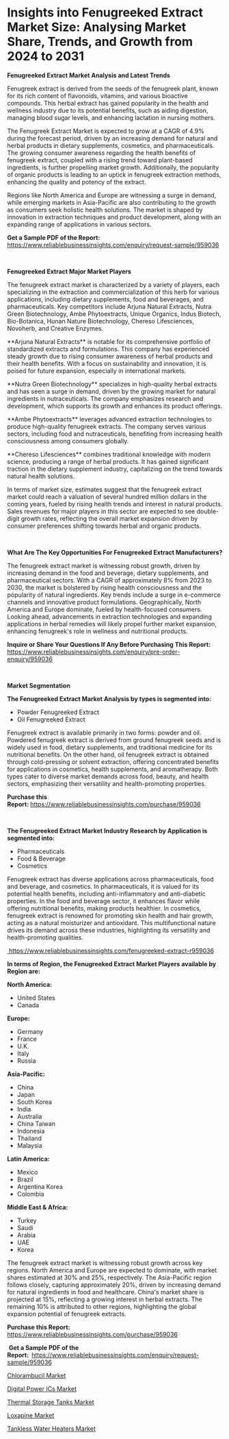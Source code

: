 <p><h1>Insights into Fenugreeked Extract Market Size: Analysing Market Share, Trends, and Growth from 2024 to 2031</h1></p><p><strong>Fenugreeked Extract Market Analysis and Latest Trends</strong></p>
<p><p>Fenugreek extract is derived from the seeds of the fenugreek plant, known for its rich content of flavonoids, vitamins, and various bioactive compounds. This herbal extract has gained popularity in the health and wellness industry due to its potential benefits, such as aiding digestion, managing blood sugar levels, and enhancing lactation in nursing mothers. </p><p>The Fenugreek Extract Market is expected to grow at a CAGR of 4.9% during the forecast period, driven by an increasing demand for natural and herbal products in dietary supplements, cosmetics, and pharmaceuticals. The growing consumer awareness regarding the health benefits of fenugreek extract, coupled with a rising trend toward plant-based ingredients, is further propelling market growth. Additionally, the popularity of organic products is leading to an uptick in fenugreek extraction methods, enhancing the quality and potency of the extract.</p><p>Regions like North America and Europe are witnessing a surge in demand, while emerging markets in Asia-Pacific are also contributing to the growth as consumers seek holistic health solutions. The market is shaped by innovation in extraction techniques and product development, along with an expanding range of applications in various sectors.</p></p>
<p><strong>Get a Sample PDF of the Report:&nbsp;</strong> <a href="https://www.reliablebusinessinsights.com/enquiry/request-sample/959036?utm_campaign=1091&utm_medium=2&utm_source=Github&utm_content=ia&utm_term=03122024&utm_id=fenugreeked-extract">https://www.reliablebusinessinsights.com/enquiry/request-sample/959036</a></p>
<p>&nbsp;</p>
<p><strong>Fenugreeked Extract Major Market Players</strong></p>
<p><p>The fenugreek extract market is characterized by a variety of players, each specializing in the extraction and commercialization of this herb for various applications, including dietary supplements, food and beverages, and pharmaceuticals. Key competitors include Arjuna Natural Extracts, Nutra Green Biotechnology, Ambe Phytoextracts, Unique Organics, Indus Biotech, Bio-Botanica, Hunan Nature Biotechnology, Chereso Lifesciences, Novoherb, and Creative Enzymes.</p><p>**Arjuna Natural Extracts** is notable for its comprehensive portfolio of standardized extracts and formulations. This company has experienced steady growth due to rising consumer awareness of herbal products and their health benefits. With a focus on sustainability and innovation, it is poised for future expansion, especially in international markets.</p><p>**Nutra Green Biotechnology** specializes in high-quality herbal extracts and has seen a surge in demand, driven by the growing market for natural ingredients in nutraceuticals. The company emphasizes research and development, which supports its growth and enhances its product offerings.</p><p>**Ambe Phytoextracts** leverages advanced extraction technologies to produce high-quality fenugreek extracts. The company serves various sectors, including food and nutraceuticals, benefiting from increasing health consciousness among consumers globally.</p><p>**Chereso Lifesciences** combines traditional knowledge with modern science, producing a range of herbal products. It has gained significant traction in the dietary supplement industry, capitalizing on the trend towards natural health solutions.</p><p>In terms of market size, estimates suggest that the fenugreek extract market could reach a valuation of several hundred million dollars in the coming years, fueled by rising health trends and interest in natural products. Sales revenues for major players in this sector are expected to see double-digit growth rates, reflecting the overall market expansion driven by consumer preferences shifting towards herbal and organic products.</p></p>
<p>&nbsp;</p>
<p><strong>What Are The Key Opportunities For Fenugreeked Extract Manufacturers?</strong></p>
<p><p>The fenugreek extract market is witnessing robust growth, driven by increasing demand in the food and beverage, dietary supplements, and pharmaceutical sectors. With a CAGR of approximately 8% from 2023 to 2030, the market is bolstered by rising health consciousness and the popularity of natural ingredients. Key trends include a surge in e-commerce channels and innovative product formulations. Geographically, North America and Europe dominate, fueled by health-focused consumers. Looking ahead, advancements in extraction technologies and expanding applications in herbal remedies will likely propel further market expansion, enhancing fenugreek's role in wellness and nutritional products.</p></p>
<p><strong>Inquire or Share Your Questions If Any Before Purchasing This Report:</strong> <a href="https://www.reliablebusinessinsights.com/enquiry/pre-order-enquiry/959036?utm_campaign=1091&utm_medium=2&utm_source=Github&utm_content=ia&utm_term=03122024&utm_id=fenugreeked-extract">https://www.reliablebusinessinsights.com/enquiry/pre-order-enquiry/959036</a></p>
<p>&nbsp;</p>
<p><strong>Market Segmentation</strong></p>
<p><strong>The Fenugreeked Extract Market Analysis by types is segmented into:</strong></p>
<p><ul><li>Powder Fenugreeked Extract</li><li>Oil Fenugreeked Extract</li></ul></p>
<p><p>Fenugreek extract is available primarily in two forms: powder and oil. Powdered fenugreek extract is derived from ground fenugreek seeds and is widely used in food, dietary supplements, and traditional medicine for its nutritional benefits. On the other hand, oil fenugreek extract is obtained through cold-pressing or solvent extraction, offering concentrated benefits for applications in cosmetics, health supplements, and aromatherapy. Both types cater to diverse market demands across food, beauty, and health sectors, emphasizing their versatility and health-promoting properties.</p></p>
<p><strong>Purchase this Report:&nbsp;</strong><a href="https://www.reliablebusinessinsights.com/purchase/959036?utm_campaign=1091&utm_medium=2&utm_source=Github&utm_content=ia&utm_term=03122024&utm_id=fenugreeked-extract">https://www.reliablebusinessinsights.com/purchase/959036</a></p>
<p>&nbsp;</p>
<p><strong>The Fenugreeked Extract Market Industry Research by Application is segmented into:</strong></p>
<p><ul><li>Pharmaceuticals</li><li>Food & Beverage</li><li>Cosmetics</li></ul></p>
<p><p>Fenugreek extract has diverse applications across pharmaceuticals, food and beverage, and cosmetics. In pharmaceuticals, it is valued for its potential health benefits, including anti-inflammatory and anti-diabetic properties. In the food and beverage sector, it enhances flavor while offering nutritional benefits, making products healthier. In cosmetics, fenugreek extract is renowned for promoting skin health and hair growth, acting as a natural moisturizer and antioxidant. This multifunctional nature drives its demand across these industries, highlighting its versatility and health-promoting qualities.</p></p>
<p><a href="https://www.reliablebusinessinsights.com/fenugreeked-extract-r959036?utm_campaign=1091&utm_medium=2&utm_source=Github&utm_content=ia&utm_term=03122024&utm_id=fenugreeked-extract">&nbsp;https://www.reliablebusinessinsights.com/fenugreeked-extract-r959036</a></p>
<p><strong>In terms of Region, the Fenugreeked Extract Market Players available by Region are:</strong></p>
<p>
    <p> <strong> North America: </strong>
        <ul>
            <li>United States</li>
            <li>Canada</li>
        </ul>
        </p> 
    <p> <strong> Europe: </strong>
        <ul>
            <li>Germany</li>
            <li>France</li>
            <li>U.K.</li>
            <li>Italy</li>
            <li>Russia</li>
        </ul>
        </p> 
    <p> <strong> Asia-Pacific: </strong>
        <ul>
            <li>China</li>
            <li>Japan</li>
            <li>South Korea</li>
            <li>India</li>
            <li>Australia</li>
            <li>China Taiwan</li>
            <li>Indonesia</li>
            <li>Thailand</li>
            <li>Malaysia</li>
        </ul>
        </p> 
    <p> <strong> Latin America: </strong>
        <ul>
            <li>Mexico</li>
            <li>Brazil</li>
            <li>Argentina Korea</li>
            <li>Colombia</li>
        </ul>
        </p> 
    <p> <strong> Middle East & Africa: </strong>
        <ul>
            <li>Turkey</li>
            <li>Saudi</li>
            <li>Arabia</li>
            <li>UAE</li>
            <li>Korea</li>
        </ul>
    </p>
    </p>
<p><p>The fenugreek extract market is witnessing robust growth across key regions. North America and Europe are expected to dominate, with market shares estimated at 30% and 25%, respectively. The Asia-Pacific region follows closely, capturing approximately 20%, driven by increasing demand for natural ingredients in food and healthcare. China's market share is projected at 15%, reflecting a growing interest in herbal extracts. The remaining 10% is attributed to other regions, highlighting the global expansion potential of fenugreek extracts.</p></p>
<p><strong>Purchase this Report: </strong><a href="https://www.reliablebusinessinsights.com/purchase/959036?utm_campaign=1091&utm_medium=2&utm_source=Github&utm_content=ia&utm_term=03122024&utm_id=fenugreeked-extract">https://www.reliablebusinessinsights.com/purchase/959036</a></p>
<p>&nbsp;<strong>Get a Sample PDF of the Report:&nbsp;&nbsp;</strong><a href="https://www.reliablebusinessinsights.com/enquiry/request-sample/959036?utm_campaign=1091&utm_medium=2&utm_source=Github&utm_content=ia&utm_term=03122024&utm_id=fenugreeked-extract">https://www.reliablebusinessinsights.com/enquiry/request-sample/959036</a></p>
<p><strong></strong></p>
<p><p><a href="https://www.linkedin.com/pulse/forecast-of101-cagr-study-chlorambucil-market-analysis-report-99krf?utm_campaign=1091&utm_medium=2&utm_source=Github&utm_content=ia&utm_term=03122024&utm_id=fenugreeked-extract">Chlorambucil Market</a></p><p><a href="https://github.com/MariaWashington76/Market-Research-Report-List-1/blob/main/digital-power-ics-market.md?utm_campaign=1091&utm_medium=2&utm_source=Github&utm_content=ia&utm_term=03122024&utm_id=fenugreeked-extract">Digital Power ICs Market</a></p><p><a href="https://issuu.com/reportprime-2/docs/thermal-storage-tanks-market-size-2030.pptx?utm_campaign=1091&utm_medium=2&utm_source=Github&utm_content=ia&utm_term=03122024&utm_id=fenugreeked-extract">Thermal Storage Tanks Market</a></p><p><a href="https://www.linkedin.com/pulse/future-loxapine-market-key-growth-drivers-forecasted-cagr-77-imbvf?utm_campaign=1091&utm_medium=2&utm_source=Github&utm_content=ia&utm_term=03122024&utm_id=fenugreeked-extract">Loxapine Market</a></p><p><a href="https://issuu.com/reportprime-2/docs/tankless-water-heaters-market-size-2030.pptx?utm_campaign=1091&utm_medium=2&utm_source=Github&utm_content=ia&utm_term=03122024&utm_id=fenugreeked-extract">Tankless Water Heaters Market</a></p></p>